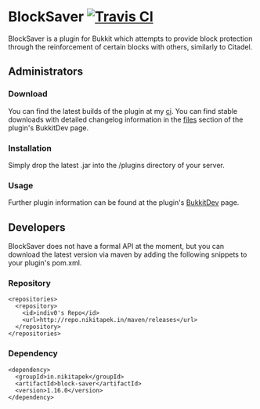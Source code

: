 # BlockSaver [![Travis CI](https://secure.travis-ci.org/Indiv0/block-saver.png)](http://travis-ci.org/#!/Indiv0/block-saver)

BlockSaver is a plugin for Bukkit which attempts to provide block protection through the reinforcement of certain blocks with others, similarly to Citadel.

## Administrators

### Download

You can find the latest builds of the plugin at my [ci](http://ci.nikitapek.in/job/block-saver/).
You can find stable downloads with detailed changelog information in the [files](http://dev.bukkit.org/bukkit-plugins/blocksaver/files/) section of the plugin's BukkitDev page.

### Installation

Simply drop the latest .jar into the /plugins directory of your server.

### Usage

Further plugin information can be found at the plugin's [BukkitDev](http://dev.bukkit.org/bukkit-plugins/blocksaver/) page.

## Developers

BlockSaver does not have a formal API at the moment, but you can download the latest version via maven by adding the following snippets to your plugin's pom.xml.

### Repository

    <repositories>
      <repository>
        <id>indiv0's Repo</id>
        <url>http://repo.nikitapek.in/maven/releases</url>
      </repository>
    </repositories>

### Dependency

    <dependency>
      <groupId>in.nikitapek</groupId>
      <artifactId>block-saver</artifactId>
      <version>1.16.0</version>
    </dependency>
